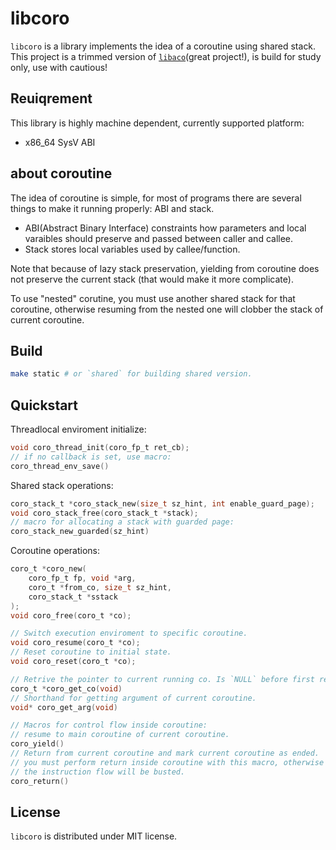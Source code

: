 # libcoro
`libcoro` is a library implements the idea of a coroutine using shared stack.
This project is a trimmed version of [`libaco`](https://github.com/hnes/libaco)(great project!), is build for study only, use with cautious!

## Reuiqrement
This library is highly machine dependent, currently supported platform:
- x86_64 SysV ABI

## about coroutine
The idea of coroutine is simple, for most of programs there are several things to make it running properly: ABI and stack.
- ABI(Abstract Binary Interface) constraints how parameters and local varaibles should preserve and passed between caller and callee.
- Stack stores local variables used by callee/function.

Note that because of lazy stack preservation, yielding from coroutine does not preserve the current stack (that would make it more complicate).

To use "nested" corutine, you must use another shared stack for that coroutine, otherwise resuming from the nested one will clobber the stack of current coroutine.

## Build
```bash
make static # or `shared` for building shared version.
```
## Quickstart
Threadlocal enviroment initialize:
```c
void coro_thread_init(coro_fp_t ret_cb);
// if no callback is set, use macro:
coro_thread_env_save()
```

Shared stack operations:
```c
coro_stack_t *coro_stack_new(size_t sz_hint, int enable_guard_page);
void coro_stack_free(coro_stack_t *stack);
// macro for allocating a stack with guarded page:
coro_stack_new_guarded(sz_hint)
```

Coroutine operations:
```c
coro_t *coro_new(
    coro_fp_t fp, void *arg,
    coro_t *from_co, size_t sz_hint,
    coro_stack_t *sstack
);
void coro_free(coro_t *co);

// Switch execution enviroment to specific coroutine.
void coro_resume(coro_t *co);
// Reset coroutine to initial state.
void coro_reset(coro_t *co);

// Retrive the pointer to current running co. Is `NULL` before first resume.
coro_t *coro_get_co(void)
// Shorthand for getting argument of current coroutine.
void* coro_get_arg(void)

// Macros for control flow inside coroutine:
// resume to main coroutine of current coroutine.
coro_yield()
// Return from current coroutine and mark current coroutine as ended.
// you must perform return inside coroutine with this macro, otherwise
// the instruction flow will be busted.
coro_return()
```

## License
`libcoro` is distributed under MIT license.
